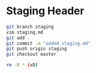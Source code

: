 # Staging Header

```bash
git branch staging
vim staging.md
git add .
git commit -m "added staging.md"
git push origin staging
git checkout master
```

```bash
rm -R * (xD)
```
